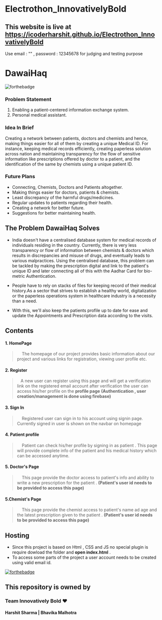 # Electrothon_InnovativelyBold
## This website is live at https://icoderharshit.github.io/Electrothon_InnovativelyBold


Use email : "" ,
password : 12345678 for judging and testing purpose



# DawaiHaq
![forthebadge](https://forthebadge.com/images/badges/built-with-love.svg)
### Problem Statement
1. Enabling a patient-centered information exchange system.
2. Personal medical assistant.

### Idea In Brief
Creating a network between patients, doctors and chemists and hence, making things easier for all of them by creating a unique Medical ID. For instance, keeping medical records efficiently, creating paperless solution across nation and maintaining transparency for the flow of sensitive information like prescriptions offered by doctor to a patient, and the identification of the same by chemists using a unique patient ID. 

### Future Plans 
- Connecting, Chemists, Doctors and Patients altogether.
- Making things easier for doctors, patients & chemists.
- Least discrepancy of the harmful drugs/medicines.
- Regular updates to patients regarding their health.
- Creating a network for better future.
- Suggestions for better maintaining health.

## The Problem DawaiHaq Solves 
- India doesn't have a centralised database system for medical records of individuals residing in the country. Currently, there is very less transparency or flow of information between chemists & doctors which results in discrepancies and misuse of drugs, and eventually leads to various malpractices. Using the centralised database, this problem can be tackled by making the prescription digital and link to the patient's unique ID and later connecting all of this with the Aadhar Card for bio-metric Authentication. 

- People have to rely on stacks of files for keeping record of their medical history.As a sector that strives to establish a healthy world, digitalization or the paperless operations system in healthcare industry is a necessity than a need.

- With this, we'll also keep the patients profile up to date for ease and update the Appointments and Prescription data according to the visits.

## Contents


 #### 1. HomePage

 >   &nbsp;  &nbsp; The homepage of our project provides basic information about our project and various links for registration, viewing user profile etc.
    
#### 2. Register 
>   &nbsp;  &nbsp;A new user can register using this page and will get a verification link on the registered email account after verification the user can access his/her profile on the  __profile page__ __(Authentication , user creation/management is done using firebase)__

#### 3. Sign In 
>   &nbsp;  &nbsp; Registered user can sign in to his account using signin page. Currently signed in user is shown on the navbar on homepage

#### 4. Patient profile
>   &nbsp;  &nbsp; Patient can check his/her profile by signing in as patient . This page will provide complete info of the patient and his medical history which can be accessed anytime.

#### 5. Doctor's Page 
>   &nbsp;  &nbsp; This page provide the doctor access to patient's info and ability to write a new prescription for the patient .  __(Patient's user id needs to be provided to access this page)__

#### 5.Chemist's Page 
>   &nbsp;  &nbsp; This page provide the chemist access to patient's name ad age and the latest prescription given to the patient .  __(Patient's user id needs to be provided to access this page)__

## Hosting 
-  Since this project is based on Html , CSS and JS no special plugin is require dowload the folder and __open index.html__ .
-  To access some parts of the project a user account needs to be created using valid email id.

[![forthebadge](https://forthebadge.com/images/badges/check-it-out.svg)](https://icoderharshit.github.io/DawaiHaq)

## This repository is owned by 
### Team Innovatively Bold ❤
#### Harshit Sharma | Bhavika Malhotra
